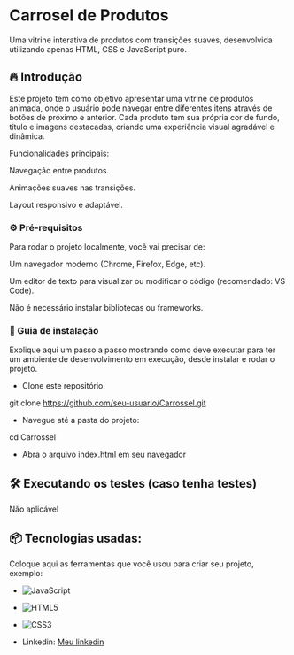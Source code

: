 # Carrosel de Produtos

Uma vitrine interativa de produtos com transições suaves, desenvolvida utilizando apenas HTML, CSS e JavaScript puro.

## 🔥 Introdução

Este projeto tem como objetivo apresentar uma vitrine de produtos animada, onde o usuário pode navegar entre diferentes itens através de botões de próximo e anterior.
Cada produto tem sua própria cor de fundo, título e imagens destacadas, criando uma experiência visual agradável e dinâmica.

Funcionalidades principais:

Navegação entre produtos.

Animações suaves nas transições.

Layout responsivo e adaptável.

### ⚙️ Pré-requisitos

Para rodar o projeto localmente, você vai precisar de:

Um navegador moderno (Chrome, Firefox, Edge, etc).

Um editor de texto para visualizar ou modificar o código (recomendado: VS Code).

Não é necessário instalar bibliotecas ou frameworks.

### 🔨 Guia de instalação

Explique aqui um passo a passo mostrando como deve executar para ter um ambiente de desenvolvimento em execução, desde instalar e rodar o projeto.

* Clone este repositório:

git clone https://github.com/seu-usuario/Carrossel.git

* Navegue até a pasta do projeto:

cd Carrossel

* Abra o arquivo index.html em seu navegador


## 🛠️ Executando os testes (caso tenha testes)

Não aplicável

## 📦 Tecnologias usadas:

Coloque aqui as ferramentas que você usou para criar seu projeto, exemplo:

* ![JavaScript](https://img.shields.io/badge/javascript-%23323330.svg?style=for-the-badge&logo=javascript&logoColor=%23F7DF1E)
* ![HTML5](https://img.shields.io/badge/html5-%23E34F26.svg?style=for-the-badge&logo=html5&logoColor=white)
* ![CSS3](https://img.shields.io/badge/css3-%231572B6.svg?style=for-the-badge&logo=css3&logoColor=white)


* Linkedin:
[Meu linkedin]([https://www.linkedin.com/in/renan-batista/])
